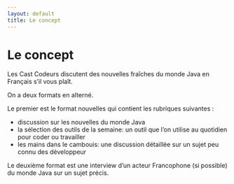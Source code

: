 ```yaml
---
layout: default
title: Le concept
---
```

# Le concept

Les Cast Codeurs discutent des nouvelles fraîches du monde Java en Français s’il vous plaît.

On a deux formats en alterné.

Le premier est le format nouvelles qui contient les rubriques suivantes :

- discussion sur les nouvelles du monde Java
- la sélection des outils de la semaine: un outil que l’on utilise au quotidien pour coder ou travailler
- les mains dans le cambouis: une discussion détaillée sur un sujet peu connu des développeur

Le deuxième format est une interview d’un acteur Francophone (si possible) du monde Java sur un sujet précis.